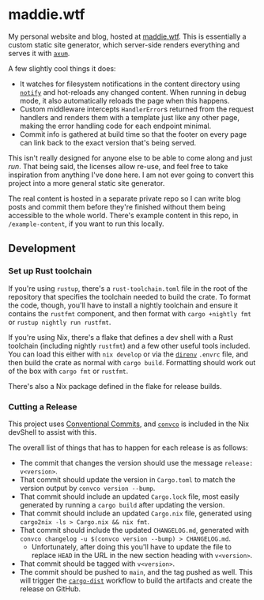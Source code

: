 # maddie.wtf

My personal website and blog, hosted at [maddie.wtf]. This is essentially a custom static site
generator, which server-side renders everything and serves it with [`axum`][axum].

A few slightly cool things it does:

- It watches for filesystem notifications in the content directory using [`notify`][notify] and
  hot-reloads any changed content. When running in debug mode, it also automatically reloads the
  page when this happens.
- Custom middleware intercepts `HandlerError`s returned from the request handlers and renders them
  with a template just like any other page, making the error handling code for each endpoint
  minimal.
- Commit info is gathered at build time so that the footer on every page can link back to the exact
  version that's being served.

This isn't really designed for anyone else to be able to come along and just _run_. That being said,
the licenses allow re-use, and feel free to take inspiration from anything I've done here. I am not
ever going to convert this project into a more general static site generator.

The real content is hosted in a separate private repo so I can write blog posts and commit them
before they're finished without them being accessible to the whole world. There's example content in
this repo, in `/example-content`, if you want to run this locally.

## Development

### Set up Rust toolchain

If you're using `rustup`, there's a `rust-toolchain.toml` file in the root of the repository that
specifies the toolchain needed to build the crate. To format the code, though, you'll have to
install a nightly toolchain and ensure it contains the `rustfmt` component, and then format with
`cargo +nightly fmt` or `rustup nightly run rustfmt`.

If you're using Nix, there's a flake that defines a dev shell with a Rust toolchain (including
nightly `rustfmt`) and a few other useful tools included. You can load this either with `nix
develop` or via the [`direnv`][direnv] `.envrc` file, and then build the crate as normal with `cargo
build`. Formatting should work out of the box with `cargo fmt` or `rustfmt`.

There's also a Nix package defined in the flake for release builds.

### Cutting a Release

This project uses [Conventional Commits][conventional-commits], and [`convco`][convco] is included
in the Nix devShell to assist with this.

The overall list of things that has to happen for each release is as follows:

- The commit that changes the version should use the message `release: v<version>`.
- That commit should update the version in `Cargo.toml` to match the version output by `convco
  version --bump`.
- That commit should include an updated `Cargo.lock` file, most easily generated by running a `cargo
  build` after updating the version.
- That commit should include an updated `Cargo.nix` file, generated using `cargo2nix -ls > Cargo.nix
  && nix fmt`.
- That commit should include the updated `CHANGELOG.md`, generated with `convco changelog -u
  $(convco version --bump) > CHANGELOG.md`.
  - Unfortunately, after doing this you'll have to update the file to replace `HEAD` in the URL in
    the new section heading with `v<version>`.
- That commit should be tagged with `v<version>`.
- The commit should be pushed to `main`, and the tag pushed as well. This will trigger the
  [`cargo-dist`][cargo-dist] workflow to build the artifacts and create the release on GitHub.

[axum]: https://github.com/tokio-rs/axum
[cargo-dist]: https://github.com/axodotdev/cargo-dist
[convco]: https://github.com/convco/convco
[conventional-commits]: https://www.conventionalcommits.org/en/v1.0.0/
[direnv]: https://github.com/direnv/direnv
[maddie.wtf]: https://maddie.wtf
[notify]: https://github.com/notify-rs/notify
